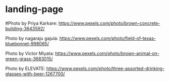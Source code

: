 # landing-page

#Photo by Priya Karkare: https://www.pexels.com/photo/brown-concrete-building-3643592/

Photo by nagaraju gajula: https://www.pexels.com/photo/field-of-texas-bluebonnet-998065/

Photo by Victor Miyata: https://www.pexels.com/photo/brown-animal-on-green-grass-3683015/

Photo by ELEVATE: https://www.pexels.com/photo/three-assorted-drinking-glasses-with-beer-1267700/